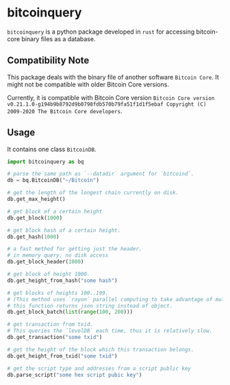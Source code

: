 # bitcoinquery

`bitcoinquery` is a python package developed in `rust` 
for accessing bitcoin-core binary files as a database.

## Compatibility Note

This package deals with the binary file of another software `Bitcoin Core`.
It might not be compatible with older Bitcoin Core versions.

Currently, it is compatible with Bitcoin Core version
`Bitcoin Core version v0.21.1.0-g194b9b8792d9b0798fdb570b79fa51f1d1f5ebaf
Copyright (C) 2009-2020 The Bitcoin Core developers`.


## Usage

It contains one class `BitcoinDB`.

```python
import bitcoinquery as bq

# parse the same path as `--datadir` argument for `bitcoind`.
db = bq.BitcoinDB("~/Bitcoin")

# get the length of the longest chain currently on disk.
db.get_max_height()

# get block of a certain height
db.get_block(1000)

# get block hash of a certain height.
db.get_hash(1000)

# a fast method for getting just the header.
# in memory query, no disk access
db.get_block_header(1000)

# get block of height 1000.
db.get_height_from_hash("some hash")

# get blocks of heights 100..199.
# (This method uses `rayon` parallel computing to take advantage of multicore)
# this function returns json string instead of object.
db.get_block_batch(list(range(100, 200)))

# get transaction from txid.
# This queries the `levelDB` each time, thus it is relatively slow.
db.get_transaction("some txid")

# get the height of the block which this transaction belongs.
db.get_height_from_txid("some txid")

# get the script type and addresses from a script public key
db.parse_script("some hex script pubic key")
```
